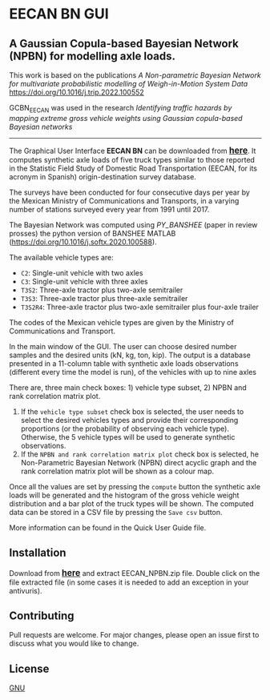 # EECAN BN GUI
## A Gaussian Copula-based Bayesian Network (NPBN) for modelling axle loads.

This work is based on the publications _A Non-parametric Bayesian Network for multivariate probabilistic modelling of Weigh-in-Motion System Data_ https://doi.org/10.1016/j.trip.2022.100552


$\mathrm{GCBN}_{\mathrm{EECAN}}$ was used in the research _Identifying traffic hazards by mapping extreme gross vehicle weights using Gaussian copula-based Bayesian networks_ 

---

The Graphical User Interface **EECAN BN** can be downloaded from  <span style="font-size:larger;">**[here](https://1drv.ms/u/s!Ao_8atl7piKAmZ82GcBUYvXnU3s3kA?e=iFxzTe)**</span>. It computes synthetic axle loads of five truck types similar to those reported in the Statistic Field Study of Domestic Road Transportation (EECAN, for its acronym in Spanish) origin-destination survey database. 

The surveys have been conducted for four consecutive days per year by the Mexican Ministry of Communications and Transports, in a varying number of stations surveyed every year from 1991 until 2017.

The Bayesian Network was computed using _PY_BANSHEE_ (paper in review prosses) the python version of BANSHEE MATLAB (https://doi.org/10.1016/j.softx.2020.100588).

The available vehicle types are: 

* `C2`: Single-unit vehicle with two axles
* `C3`: Single-unit vehicle with three axles 
* `T3S2`: Three-axle tractor plus two-axle semitrailer
* `T3S3`: Three-axle tractor plus three-axle semitrailer
* `T3S2R4`: Three-axle tractor plus two-axle semitrailer plus four-axle trailer

The codes of the Mexican vehicle types are given by the Ministry of Communications and Transport. 

In the main window of the GUI. The user can choose desired number samples and the desired units (kN, kg, ton, kip). The output is a database presented in a 11-column table with synthetic axle loads observations (different every time the model is run), of the vehicles with up to nine axles 

There are, three main check boxes: 1) vehicle type subset, 2) NPBN and rank correlation matrix plot.

1. If the `vehicle type subset` check box is selected, the user needs to select the desired vehicles types and provide their corresponding proportions (or the probability of observing each vehicle type). Otherwise, the 5 vehicle types will be used to generate synthetic observations. 
2. If the `NPBN and rank correlation matrix plot` check box is selected, he Non-Parametric Bayesian Network (NPBN) direct acyclic graph and the rank correlation matrix plot will be shown as a colour map. 

Once all the values are set by pressing the `compute` button the synthetic axle loads will be generated and the histogram of the gross vehicle weight distribution and a bar plot of the truck types will be shown. The computed data can be stored in a CSV file by pressing the `Save csv` button.  

More information can be found in the Quick User Guide file. 

## Installation
Download from <span style="font-size:larger;">**[here](https://1drv.ms/u/s!Ao_8atl7piKAmZ82GcBUYvXnU3s3kA?e=iFxzTe)**</span> and extract EECAN_NPBN.zip file. Double click on the file extracted file (in some cases it is needed to add an exception in your antivuris). 


## Contributing
Pull requests are welcome. For major changes, please open an issue first to discuss what you would like to change.

## License
[GNU](https://choosealicense.com/licenses/gpl-3.0/)
